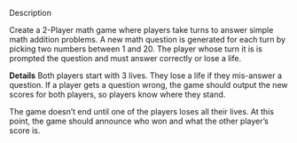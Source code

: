 Description

Create a 2-Player math game where players take turns to answer simple math addition problems.
A new math question is generated for each turn by picking two numbers between 1 and 20.
The player whose turn it is is prompted the question and must answer correctly or lose a life.


<b>Details</b>
Both players start with 3 lives. They lose a life if they mis-answer a question.
If a player gets a question wrong, the game should output the new scores for both players,
  so players know where they stand.

The game doesn’t end until one of the players loses all their lives.
At this point, the game should announce who won and what the other player’s score is.
